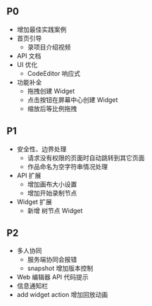## P0
- 增加最佳实践案例
- 首页引导
  - 录项目介绍视频
- API 文档
- UI 优化
  - CodeEditor 响应式
- 功能补全
  - 拖拽创建 Widget
  - 点击按钮在屏幕中心创建 Widget
  - 缩放后等比例拖拽

## P1
- 安全性、边界处理
  - 请求没有权限的页面时自动跳转到其它页面
  - 作品命名为空字符串情况处理
- API 扩展
  - 增加画布大小设置
  - 增加开始录制节点
- Widget 扩展
  - 新增 树节点 Widget 

## P2
- 多人协同
  - 服务端协同会报错
  - snapshot 增加版本控制
- Web 编辑器 API 代码提示
- 信息通知栏
- add widget action 增加回放动画